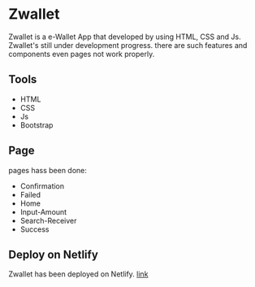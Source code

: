 # Zwallet

Zwallet is a e-Wallet App that developed by using HTML, CSS and Js. Zwallet's still under development progress. there are such features and components even pages not work properly.

## Tools

* HTML
* CSS
* Js
* Bootstrap

## Page

pages hass been done: 

* Confirmation
* Failed
* Home
* Input-Amount
* Search-Receiver
* Success


## Deploy on Netlify
Zwallet has been deployed on Netlify. 
[link ](https://zwallet-saidhamzah.netlify.app/home1.html "Zwallet's Home")